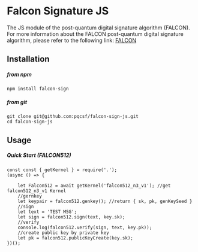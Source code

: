 Falcon Signature JS
===
The JS module of the post-quantum digital signature algorithm (FALCON).
For more information about the FALCON post-quantum digital signature algorithm, please refer to the following link: [FALCON](https://falcon-sign.info/)


Installation
---

##### from npm

	npm install falcon-sign

##### from git

	git clone git@github.com:pqcsf/falcon-sign-js.git
	cd falcon-sign-js

Usage
---

##### Quick Start (FALCON512)

	const const { getKernel } = require('.');
	(async () => {

		let Falcon512 = await getKernel('falcon512_n3_v1'); //get falcon512_n3_v1 Kernel
		//gernkey
		let keypair = falcon512.genkey(); //return { sk, pk, genKeySeed }
		//sign
		let text = 'TEST MSG';
		let sign = falcon512.sign(text, key.sk);
		//verify
		console.log(falcon512.verify(sign, text, key.pk));
		//create public key by private key
		let pk = falcon512.publicKeyCreate(key.sk);
	})();








